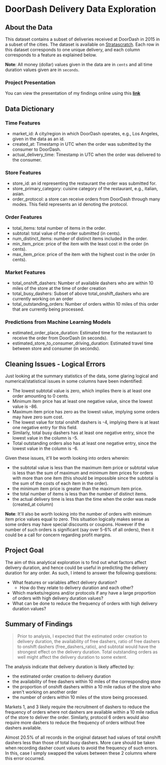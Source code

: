 # DoorDash Delivery Data Exploration


## About the Data
This dataset contains a subset of deliveries received at DoorDash in 2015 in a subset of the cities. The dataset is available on [Stratascratch](https://platform.stratascratch.com/data-projects/delivery-duration-prediction). Each row in this dataset corresponds to one unique delivery, and each column corresponds to a feature as explained below.

**Note**: All money (dollar) values given in the data are in `cents` and all time duration values given are in `seconds`.

### Project Presentation
You can view the presentation of my findings online using this [**link**](https://binyoh1.github.io/Doordash-Delivery-Analysis/#/)



## Data Dictionary
### Time Features
- market_id: A city/region in which DoorDash operates, e.g., Los Angeles, given in the data as an id.
- created_at: Timestamp in UTC when the order was submitted by the consumer to DoorDash.
- actual_delivery_time: Timestamp in UTC when the order was delivered to the consumer.

### Store Features
- store_id: an id representing the restaurant the order was submitted for.
- store_primary_category: cuisine category of the restaurant, e.g., italian, asian.
- order_protocol: a store can receive orders from DoorDash through many modes. This field represents an id denoting the protocol.

### Order Features
- total_items: total number of items in the order.
- subtotal: total value of the order submitted (in cents).
- num_distinct_items: number of distinct items included in the order.
- min_item_price: price of the item with the least cost in the order (in cents).
- max_item_price: price of the item with the highest cost in the order (in cents).

### Market Features
- total_onshift_dashers: Number of available dashers who are within 10 miles of the store at the time of order creation
- total_busy_dashers: Subset of above total_onshift_dashers who are currently working on an order
- total_outstanding_orders: Number of orders within 10 miles of this order that are currently being processed.

### Predictions from Machine Learning Models
- estimated_order_place_duration: Estimated time for the restaurant to receive the order from DoorDash (in seconds).
- estimated_store_to_consumer_driving_duration: Estimated travel time between store and consumer (in seconds).


## Cleaning Issues - Logical Errors
Just looking at the summary statistics of the data, some glaring logical and numerical/statistical issues in some columns have been indentified:
- The lowest subtotal value is zero, which implies there is at least one order amounting to 0 cents.
- Minimum item price has at least one negative value, since the lowest value is -86.
- Maximum item price has zero as the lowest value, implying some orders may have zero sum cost.
- The lowest value for total onshift dashers is -4, implying there is at least one negative entry for this field.
- Similarly, total busy dashers has at least one negative entry, since the lowest value in the column is -5.
- Total outstanding orders also has at least one negative entry, since the lowest value in the column is -6.

Given these issues, it'll be worth looking into orders wherein:
- the subtotal value is less than the maximum item price or subtotal value is less than the sum of maximum and minimum item prices for orders with more than one item (this should be impossible since the subtotal is the sum of the costs of each item in the order).
- the minimum item price is greater than the maximum item price.
- the total number of items is less than the number of distinct items.
- the actual delivery time is less than the time when the order was made (created_at column)

**Note**: It'll also be worth looking into the number of orders with minimum item price values equal to zero. This situation logically makes sense as some orders may have special discounts or coupons. However if the number of such orders is significant (say over 5-6% of all orders), then it could be a call for concern regarding profit margins.


## Project Goal
The aim of this analytical exploration is to find out what factors affect delivery duration, and hence could be useful in predicting the delivery duration for any order. As such, I intend to answer the following questions:
- What features or variables affect delivery duration?
    - How do they relate to delivery duration and each other?
- Which markets/regions and/or protocols if any have a large proportion of orders with high delivery duration values?
- What can be done to reduce the frequency of orders with high delivery duration values? 


## Summary of Findings

> Prior to analysis, I expected that the estimated order creation to delivery duration, the availability of free dashers, ratio of free dashers to onshift dashers (free_dashers_ratio), and subtotal would have the strongest effect on the delivery duration. Total outstanding orders as well might affect the delivery duration to some extent.

The analysis indicate that delivery duration is likely affected by:
- the estimated order creation to delivery duration
- the availability of free dashers within 10 miles of the corresponding store
- the proportion of onshift dashers within a 10 mile radius of the store who aren't working on another order
- the number of orders within 10 miles of the store being processed.

Markets 1, and 3 likely require the recruitment of dashers to reduce the frequency of orders where not dashers are available within a 10 mile radius of the store to deliver the order. Similarly, protocol 6 orders would also require more dashers to reduce the frequency of orders without free dashers available.

Almost 20.5% of all records in the original dataset had values of total onshift dashers less than those of total busy dashers. More care should be taken when recording dasher count values to avoid the frequency of such errors. In this, case I simply swapped the values between these 2 columns where this error occurred.
